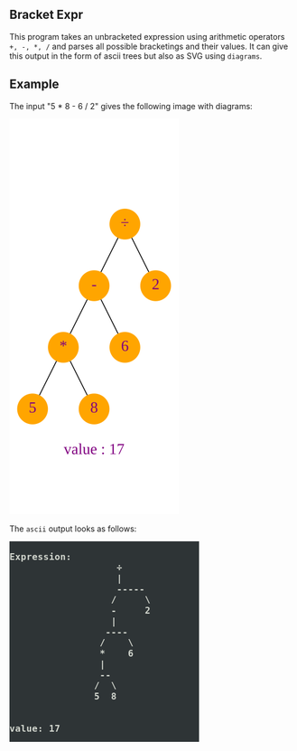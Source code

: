 ## Bracket Expr

This program takes an unbracketed expression using arithmetic operators `+, -, *, /` 
and parses all possible bracketings and their values. It can give this output
in the form of ascii trees but also as SVG using `diagrams`.

## Example
The input "5 * 8 - 6 / 2" gives the following image with diagrams:

![Expression Tree SVG](https://raw.githubusercontent.com/Boarders/bracket-expr/master/images/expr2.svg)

The `ascii` output looks as follows:

![Expression Tree ASCII](https://raw.githubusercontent.com/Boarders/bracket-expr/master/images/ascii.png)

